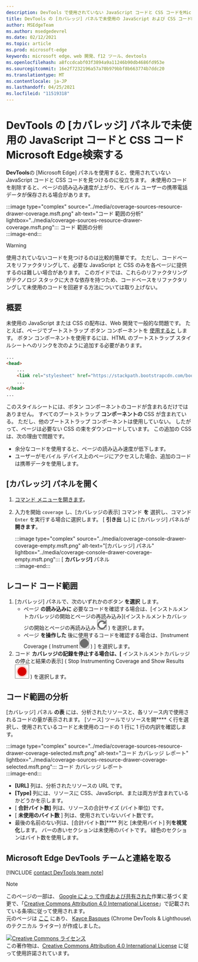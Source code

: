 ```yaml
---
description: DevTools で使用されていない JavaScript コードと CSS コードをMicrosoft Edgeする方法。
title: DevTools の [カバレッジ] パネルで未使用の JavaScript および CSS コードMicrosoft Edge検索する
author: MSEdgeTeam
ms.author: msedgedevrel
ms.date: 02/12/2021
ms.topic: article
ms.prod: microsoft-edge
keywords: microsoft edge、web 開発、f12 ツール、devtools
ms.openlocfilehash: a8fccdcabf03f3894a9a11246b90db4686fd953e
ms.sourcegitcommit: 16e2f7232196a57a70b979bbf8b663774b7ddc20
ms.translationtype: MT
ms.contentlocale: ja-JP
ms.lasthandoff: 04/25/2021
ms.locfileid: "11519318"
---
```

<!-- Copyright Kayce Basques 

   Licensed under the Apache License, Version 2.0 (the "License");
   you may not use this file except in compliance with the License.
   You may obtain a copy of the License at

       https://www.apache.org/licenses/LICENSE-2.0

   Unless required by applicable law or agreed to in writing, software
   distributed under the License is distributed on an "AS IS" BASIS,
   WITHOUT WARRANTIES OR CONDITIONS OF ANY KIND, either express or implied.
   See the License for the specific language governing permissions and
   limitations under the License.  -->

# <a name="find-unused-javascript-and-css-code-with-the-coverage-panel-in-microsoft-edge-devtools"></a>DevTools の [カバレッジ] パネルで未使用の JavaScript コードと CSS コードMicrosoft Edge検索する  

**DevTools**の [Microsoft Edge] パネルを使用すると、使用されていない JavaScript コードと CSS コードを見つけるのに役立ちます。  未使用のコードを削除すると、ページの読み込み速度が上がり、モバイル ユーザーの携帯電話データが保存される場合があります。  

:::image type="complex" source="../media/coverage-sources-resource-drawer-coverage.msft.png" alt-text="コード 範囲の分析" lightbox="../media/coverage-sources-resource-drawer-coverage.msft.png":::
   コード 範囲の分析  
:::image-end:::  

> [!WARNING]
> 使用されていないコードを見つけるのは比較的簡単です。  ただし、コードベースをリファクタリングして、必要な JavaScript と CSS のみを各ページに提供するのは難しい場合があります。  このガイドでは、これらのリファクタリングがテクノロジ スタックに大きな依存を持つため、コードベースをリファクタリングして未使用のコードを回避する方法については取り上げない。  

## <a name="overview"></a>概要  

未使用の JavaScript または CSS の配布は、Web 開発で一般的な問題です。  たとえば、ページでブートストラップ ボタン コンポーネントを [使用すると][BootstrapButtons] します。  ボタン コンポーネントを使用するには、HTML のブートストラップ スタイルシートへのリンクを次のように追加する必要があります。  

```html
...
<head>
    ...
    <link rel="stylesheet" href="https://stackpath.bootstrapcdn.com/bootstrap/4.3.1/css/bootstrap.min.css" integrity="sha384-ggOyR0iXCbMQv3Xipma34MD+dH/1fQ784/j6cY/iJTQUOhcWr7x9JvoRxT2MZw1T" crossorigin="anonymous">
    ...
</head>
...
```  

このスタイルシートには、ボタン コンポーネントのコードが含まれるだけではありません。  すべてのブートストラップ **コンポーネントの** CSS が含まれている。  ただし、他のブートストラップ コンポーネントは使用していない。  したがって、ページは必要ない CSS の束をダウンロードしています。  この追加の CSS は、次の理由で問題です。  

*   余分なコードを使用すると、ページの読み込み速度が低下します。  <!--Navigate to [Render-Blocking CSS][render].  -->  
*   ユーザーがモバイル デバイス上のページにアクセスした場合、追加のコードは携帯データを使用します。  
    
<!--[render]: /web/fundamentals/performance/critical-rendering-path/render-blocking-css  -->  

## <a name="open-the-coverage-panel"></a>[カバレッジ] パネルを開く  

1.  [コマンド メニューを開きます][DevToolsCommandMenu]。  
1.  入力を開始 `coverage` し、[カバレッジの表示] コマンド **を** 選択し、コマンド `Enter` を実行する場合に選択します。  [ **引き出** し] に [カバレッジ] パネルが **開きます**。  

    :::image type="complex" source="../media/coverage-console-drawer-coverage-empty.msft.png" alt-text="[カバレッジ] パネル" lightbox="../media/coverage-console-drawer-coverage-empty.msft.png":::
       [ **カバレッジ]** パネル  
    :::image-end:::  
    
## <a name="record-code-coverage"></a>レコード コード範囲  

1.  [カバレッジ] パネルで、次のいずれかのボタン **を選択** します。  
    *   ページ **の読み込みに** 必要なコードを確認する場合は、[インストルメントカバレッジの開始とページの再読み込み]\(インストルメントカバレッジの開始とページの再読み込み ![ ](../media/reload-icon.msft.png) \) を選択します。  
    *   ページ **を操作した** 後に使用するコードを確認する場合は、[Instrument Coverage \( Instrument ![ Coverage ](../media/record-icon.msft.png) \) ] を選択します。  
1.  コード **カバレッジの記録を停止する場合は、[** インストルメントカバレッジの停止と結果の表示] \( Stop Instrumenting Coverage and Show Results ![ ](../media/stop-icon.msft.png) \) を選択します。  
    
## <a name="analyze-code-coverage"></a>コード範囲の分析  

[カバレッジ] パネル **の表** には、分析されたリソースと、各リソース内で使用されるコードの量が表示されます。  [ソース] ツールでリソースを開**** く行を選択し、使用されているコードと未使用のコードの 1 行に 1 行の内訳を確認します。  

:::image type="complex" source="../media/coverage-sources-resource-drawer-coverage-selected.msft.png" alt-text="コード カバレッジ レポート" lightbox="../media/coverage-sources-resource-drawer-coverage-selected.msft.png":::
   コード カバレッジ レポート  
:::image-end:::  

*   **[URL]** 列は、分析されたリソースの URL です。  
*   **[Type]** 列には、リソースに CSS、JavaScript、または両方が含まれているかどうかを示します。  
*   [ **合計バイト数]** 列は、リソースの合計サイズ (バイト単位) です。  
*   [ **未使用のバイト数** ] 列は、使用されていないバイト数です。  
*   最後の名前のない列は、[合計バイト数]**** 列と [未使用バイト] 列**を視覚化**します。  バーの赤いセクションは未使用のバイトです。  緑色のセクションはバイト数を使用します。  
    
## <a name="getting-in-touch-with-the-microsoft-edge-devtools-team"></a>Microsoft Edge DevTools チームと連絡を取る  

[!INCLUDE [contact DevTools team note](../includes/contact-devtools-team-note.md)]  

<!-- links -->  

[DevToolsCommandMenu]: ../command-menu/index.md "[DevTools コマンド] メニューの [Microsoft Edgeを使用してコマンドを実行|Microsoft Docs"  

[BootstrapButtons]: https://getbootstrap.com/docs/4.3/components/buttons "ボタン - ブートストラップ"  

> [!NOTE]
> このページの一部は、 [Google によっ て作成および共有された][GoogleSitePolicies]作業に基づく変更で、「[Creative Commons Attribution 4.0 International License][CCA4IL]」で記載されている条項に従って使用されます。  
> 元のページは [ここ](https://developers.google.com/web/tools/chrome-devtools/coverage/index) にあり、 [Kayce Basques][KayceBasques] \(Chrome DevTools \& Lighthouse\ のテクニカル ライター) が作成しました。  

[![Creative Commons ライセンス][CCby4Image]][CCA4IL]  
この著作物は、[Creative Commons Attribution 4.0 International License][CCA4IL] に従って使用許諾されています。  

[CCA4IL]: https://creativecommons.org/licenses/by/4.0  
[CCby4Image]: https://i.creativecommons.org/l/by/4.0/88x31.png  
[GoogleSitePolicies]: https://developers.google.com/terms/site-policies  
[KayceBasques]: https://developers.google.com/web/resources/contributors/kaycebasques  
